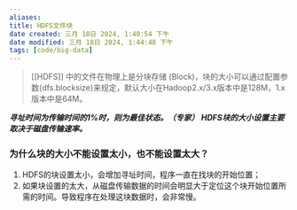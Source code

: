 ```yaml
---
aliases: 
title: HDFS文件块
date created: 三月 18日 2024, 1:40:54 下午
date modified: 三月 18日 2024, 1:44:48 下午
tags: [code/big-data]
---
```

> [[HDFS]] 中的文件在物理上是分块存储 (Block)，块的大小可以通过配置参数(dfs.blocksize)来规定，默认大小在Hadoop2.x/3.x版本中是128M，1.x版本中是64M。

***寻址时间为传输时间的1%时，则为最佳状态。（专家）***
***HDFS块的大小设置主要取决于磁盘传输速率。***
### 为什么块的大小不能设置太小，也不能设置太大？
1. HDFS的块设置太小，会增加寻址时间，程序一直在找块的开始位置；
2. 如果块设置的太大，从磁盘传输数据的时间会明显大于定位这个块开始位置所需的时间。导致程序在处理这块数据时，会非常慢。